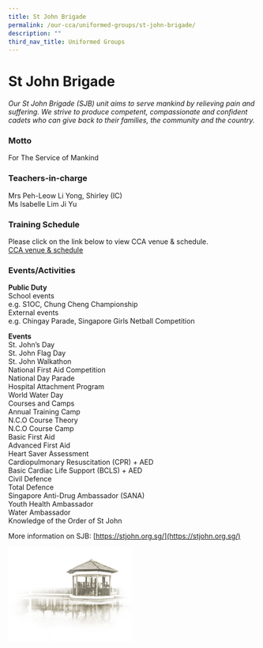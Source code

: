 ```yaml
---
title: St John Brigade
permalink: /our-cca/uniformed-groups/st-john-brigade/
description: ""
third_nav_title: Uniformed Groups
---
```

# **St John Brigade**
*Our St John Brigade (SJB) unit aims to serve mankind by relieving pain and suffering. We strive to produce competent, compassionate and confident cadets who can give back to their families, the community and the country.*

### Motto
For The Service of Mankind

### Teachers-in-charge

Mrs Peh-Leow Li Yong, Shirley (IC)   
Ms Isabelle Lim Ji Yu   


### Training Schedule
Please click on the link below to view CCA venue & schedule.   
[CCA venue & schedule](/our-cca/cca/cca-venue-schedule/)

### Events/Activities
**Public Duty**   
School events  
e.g. S1OC, Chung Cheng Championship  
External events  
e.g. Chingay Parade, Singapore Girls Netball Competition

**Events**   
St. John’s Day    
St. John Flag Day    
St. John Walkathon    
National First Aid Competition    
National Day Parade   
Hospital Attachment Program    
World Water Day   
Courses and Camps   
Annual Training Camp   
N.C.O Course Theory    
N.C.O Course Camp   
Basic First Aid    
Advanced First Aid   
Heart Saver Assessment   
Cardiopulmonary Resuscitation (CPR) + AED    
Basic Cardiac Life Support (BCLS) + AED    
Civil Defence    
Total Defence  
Singapore Anti-Drug Ambassador (SANA)    
Youth Health Ambassador   
Water Ambassador   
Knowledge of the Order of St John

More information on SJB: [https://stjohn.org.sg/](https://stjohn.org.sg/)

<img src="/images/pavilion.png" 
     style="width:50%">